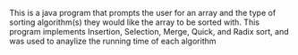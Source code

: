 This is a java program that prompts the user for an array and the type of sorting algorithm(s) they would
like the array to be sorted with. This program implements Insertion, Selection, Merge, Quick, and Radix sort,
and was used to anaylize the running time of each algorithm
